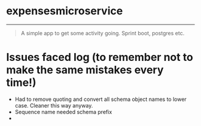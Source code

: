 # expensesmicroservice
-----

> A simple app to get some activity going. 
> Sprint boot, postgres etc. 


# Issues faced log (to remember not to make the same mistakes every time!)
- Had to remove quoting and convert all schema object names to lower case. Cleaner this way anyway.
- Sequence name needed schema prefix
- 

